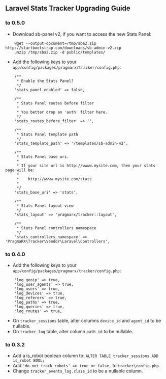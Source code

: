 ## Laravel Stats Tracker Upgrading Guide

### to 0.5.0

- Download sb-panel v2, if you want to access the new Stats Panel:

```
    wget --output-document=/tmp/sba2.zip http://startbootstrap.com/downloads/sb-admin-v2.zip
    unzip /tmp/sba2.zip -d public/templates/
```

- Add the following keys to your `app/config/packages/pragmarx/tracker/config.php`:

```
    /**
     * Enable the Stats Panel?
     */
    'stats_panel_enabled' => false,
    
    /**
     * Stats Panel routes before filter
     *
     * You better drop an 'auth' filter here.
     */
    'stats_routes_before_filter' => '',
    
    /**
     * Stats Panel template path
     */
    'stats_template_path' => '/templates/sb-admin-v2',
    
    /**
     * Stats Panel base uri.
     *
     * If your site url is http://wwww.mysite.com, then your stats page will be:
     *
     *    http://wwww.mysite.com/stats
     *
     */
    'stats_base_uri' => 'stats',
    
    /**
     * Stats Panel layout view
     */
    'stats_layout' => 'pragmarx/tracker::layout',
    
    /**
     * Stats Panel controllers namespace
     */
    'stats_controllers_namespace' => 'PragmaRX\Tracker\Vendor\Laravel\Controllers',
```

### to 0.4.0

- Add the following keys to your `app/config/packages/pragmarx/tracker/config.php`:

```
	'log_geoip' => true,
	'log_user_agents' => true,
	'log_users' => true,
	'log_devices' => true,
	'log_referers' => true,
	'log_paths' => true,
	'log_queries' => true,
	'log_routes' => true,
```

- On `tracker_sessions` table, alter columns `device_id` and `agent_id` to be nullable.
- On `tracker_log` table, alter column `path_id` to be nullable.

### to 0.3.2

- Add a is_robot boolean column to: `ALTER TABLE tracker_sessions ADD is_robot BOOL;`
- Add `'do_not_track_robots' => true or false,` to `tracker\config.php`.
- Change `tracker_events_log.class_id` to be a nullable column.
